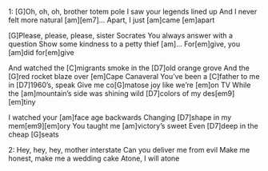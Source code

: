 
1:
[G]Oh, oh, oh, brother totem pole
I saw your legends lined up
And I never felt more natural
[am][em7]... Apart, I just
[am]came [em]apart

[G]Please, please, please, sister Socrates
You always answer with a question
Show some kindness to a petty thief
[am]... For[em]give,
you [am]did for[em]give

And watched the [C]migrants smoke in the [D7]old orange grove
And the [G]red rocket blaze over [em]Cape Canaveral
You’ve been a [C]father to me in [D7]1960’s, speak
Give me co[G]matose joy like we’re [em]on TV
While the [am]mountain’s side was shining
wild [D7]colors of my des[em9][em]tiny

I watched your [am]face age backwards
Changing [D7]shape in my mem[em9][em]ory
You taught me [am]victory’s sweet
Even [D7]deep in the cheap [G]seats

2:
Hey, hey, hey, mother interstate
Can you deliver me from evil
Make me honest, make me a wedding cake
Atone, I will atone
